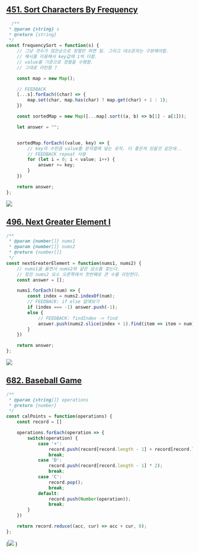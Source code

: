 
## [451. Sort Characters By Frequency](https://leetcode.com/problems/sort-characters-by-frequency/)

```js
  /**
 * @param {string} s
 * @return {string}
 */
const frequencySort = function(s) {
    // 그냥 갯수가 많은순으로 정렬만 하면 됨. 그리고 대소문자는 구분해야함. 
    // 해시를 이용해서 key값에 1씩 더함. 
    // value를 기준으로 정렬을 수행함. 
    // 그대로 리턴함 ? 

    const map = new Map();

    // FEEDBACK
    [...s].forEach((char) => {
        map.set(char, map.has(char) ? map.get(char) + 1 : 1);
    })

    const sortedMap = new Map([...map].sort((a, b) => b[1] - a[1]));

    let answer = "";


    sortedMap.forEach((value, key) => {
        // key의 수만큼 value를 문자열에 넣는 로직. 더 좋은게 있을것 같은데..
        // FEEDBACK repeat 사용
        for (let i = 0; i < value; i++) {
            answer += key;
        }
    })

    return answer;
};
```

![](https://velog.velcdn.com/images/dusdjeks/post/b1163a14-0bba-4bd2-a047-74f7b5a03d24/image.png)


## [496. Next Greater Element I](https://leetcode.com/problems/next-greater-element-i/)

```js
/**
 * @param {number[]} nums1
 * @param {number[]} nums2
 * @return {number[]}
 */
const nextGreaterElement = function(nums1, nums2) {
    // nums1을 돌면서 nums2와 같은 요소를 찾는다. 
    // 찾은 nums2 요소 오른쪽에서 첫번째로 큰 수를 리턴한다. 
    const answer = [];

    nums1.forEach((num) => {
        const index = nums2.indexOf(num);
        // FEEDBACK: if else 없애보기
        if (index === -1) answer.push(-1);
        else {
            // FEEDBACK: findIndex -> find
            answer.push(nums2.slice(index + 1).find(item => item > num) ?? -1);
        }
    })

    return answer;
};
```

![](https://velog.velcdn.com/images/dusdjeks/post/d2286796-f3b6-4d39-b335-d012cb4eb707/image.png)



## [682. Baseball Game](https://leetcode.com/problems/baseball-game/)

```js
/**
 * @param {string[]} operations
 * @return {number}
 */
const calPoints = function(operations) {
    const record = []

    operations.forEach(operation => {
        switch(operation) {
            case '+': 
                record.push(record[record.length - 1] + record[record.length - 2]);
                break;
            case 'D':
                record.push(record[record.length - 1] * 2);
                break;
            case 'C':
                record.pop();
                break;
            default: 
                record.push(Number(operation));
                break;
        }
    })

    return record.reduce((acc, cur) => acc + cur, 0);
};
```

(![](https://velog.velcdn.com/images/dusdjeks/post/708f7305-6a2f-4d52-a91e-9930fcb81004/image.png)
)
